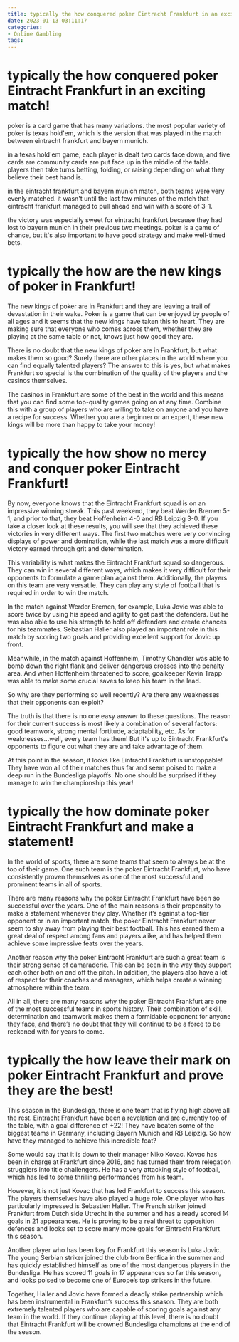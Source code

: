 ```yaml
---
title: typically the how conquered poker Eintracht Frankfurt in an exciting match!
date: 2023-01-13 03:11:17
categories:
- Online Gambling
tags:
---
```



#  typically the how conquered poker Eintracht Frankfurt in an exciting match!

poker is a card game that has many variations. the most popular variety of poker is texas hold'em, which is the version that was played in the match between eintracht frankfurt and bayern munich.

in a texas hold'em game, each player is dealt two cards face down, and five cards are community cards are put face up in the middle of the table. players then take turns betting, folding, or raising depending on what they believe their best hand is.

in the eintracht frankfurt and bayern munich match, both teams were very evenly matched. it wasn't until the last few minutes of the match that eintracht frankfurt managed to pull ahead and win with a score of 3-1.

the victory was especially sweet for eintracht frankfurt because they had lost to bayern munich in their previous two meetings. poker is a game of chance, but it's also important to have good strategy and make well-timed bets.

#  typically the how are the new kings of poker in Frankfurt!

The new kings of poker are in Frankfurt and they are leaving a trail of devastation in their wake. Poker is a game that can be enjoyed by people of all ages and it seems that the new kings have taken this to heart. They are making sure that everyone who comes across them, whether they are playing at the same table or not, knows just how good they are.

There is no doubt that the new kings of poker are in Frankfurt, but what makes them so good? Surely there are other places in the world where you can find equally talented players? The answer to this is yes, but what makes Frankfurt so special is the combination of the quality of the players and the casinos themselves.

The casinos in Frankfurt are some of the best in the world and this means that you can find some top-quality games going on at any time. Combine this with a group of players who are willing to take on anyone and you have a recipe for success. Whether you are a beginner or an expert, these new kings will be more than happy to take your money!

#  typically the how show no mercy and conquer poker Eintracht Frankfurt!

By now, everyone knows that the Eintracht Frankfurt squad is on an impressive winning streak. This past weekend, they beat Werder Bremen 5-1; and prior to that, they beat Hoffenheim 4-0 and RB Leipzig 3-0. If you take a closer look at these results, you will see that they achieved these victories in very different ways. The first two matches were very convincing displays of power and domination, while the last match was a more difficult victory earned through grit and determination.

This variability is what makes the Eintracht Frankfurt squad so dangerous. They can win in several different ways, which makes it very difficult for their opponents to formulate a game plan against them. Additionally, the players on this team are very versatile. They can play any style of football that is required in order to win the match.

In the match against Werder Bremen, for example, Luka Jovic was able to score twice by using his speed and agility to get past the defenders. But he was also able to use his strength to hold off defenders and create chances for his teammates. Sebastian Haller also played an important role in this match by scoring two goals and providing excellent support for Jovic up front.

Meanwhile, in the match against Hoffenheim, Timothy Chandler was able to bomb down the right flank and deliver dangerous crosses into the penalty area. And when Hoffenheim threatened to score, goalkeeper Kevin Trapp was able to make some crucial saves to keep his team in the lead.

So why are they performing so well recently? Are there any weaknesses that their opponents can exploit?

The truth is that there is no one easy answer to these questions. The reason for their current success is most likely a combination of several factors: good teamwork, strong mental fortitude, adaptability, etc. As for weaknesses...well, every team has them! But it's up to Eintracht Frankfurt's opponents to figure out what they are and take advantage of them.

At this point in the season, it looks like Eintracht Frankfurt is unstoppable! They have won all of their matches thus far and seem poised to make a deep run in the Bundesliga playoffs. No one should be surprised if they manage to win the championship this year!

#  typically the how dominate poker Eintracht Frankfurt and make a statement!

In the world of sports, there are some teams that seem to always be at the top of their game. One such team is the poker Eintracht Frankfurt, who have consistently proven themselves as one of the most successful and prominent teams in all of sports.

There are many reasons why the poker Eintracht Frankfurt have been so successful over the years. One of the main reasons is their propensity to make a statement whenever they play. Whether it’s against a top-tier opponent or in an important match, the poker Eintracht Frankfurt never seem to shy away from playing their best football. This has earned them a great deal of respect among fans and players alike, and has helped them achieve some impressive feats over the years.

Another reason why the poker Eintracht Frankfurt are such a great team is their strong sense of camaraderie. This can be seen in the way they support each other both on and off the pitch. In addition, the players also have a lot of respect for their coaches and managers, which helps create a winning atmosphere within the team.

All in all, there are many reasons why the poker Eintracht Frankfurt are one of the most successful teams in sports history. Their combination of skill, determination and teamwork makes them a formidable opponent for anyone they face, and there’s no doubt that they will continue to be a force to be reckoned with for years to come.

#  typically the how leave their mark on poker Eintracht Frankfurt and prove they are the best!

This season in the Bundesliga, there is one team that is flying high above all the rest. Eintracht Frankfurt have been a revelation and are currently top of the table, with a goal difference of +22! They have beaten some of the biggest teams in Germany, including Bayern Munich and RB Leipzig. So how have they managed to achieve this incredible feat?

Some would say that it is down to their manager Niko Kovac. Kovac has been in charge at Frankfurt since 2016, and has turned them from relegation strugglers into title challengers. He has a very attacking style of football, which has led to some thrilling performances from his team.

However, it is not just Kovac that has led Frankfurt to success this season. The players themselves have also played a huge role. One player who has particularly impressed is Sebastien Haller. The French striker joined Frankfurt from Dutch side Utrecht in the summer and has already scored 14 goals in 21 appearances. He is proving to be a real threat to opposition defences and looks set to score many more goals for Eintracht Frankfurt this season.

 Another player who has been key for Frankfurt this season is Luka Jovic. The young Serbian striker joined the club from Benfica in the summer and has quickly established himself as one of the most dangerous players in the Bundesliga. He has scored 11 goals in 17 appearances so far this season, and looks poised to become one of Europe’s top strikers in the future.

Together, Haller and Jovic have formed a deadly strike partnership which has been instrumental in Frankfurt’s success this season. They are both extremely talented players who are capable of scoring goals against any team in the world. If they continue playing at this level, there is no doubt that Eintracht Frankfurt will be crowned Bundesliga champions at the end of the season.